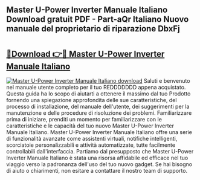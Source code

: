 ## Master U-Power Inverter Manuale Italiano Download gratuit PDF - Part-aQr Italiano Nuovo manuale del proprietario di riparazione DbxFj

# <h2><a href="http://dfaw80n.blite.top/?on=Master+U-Power+Inverter+Manuale+Italiano">🔗Download 👉🔴 Master U-Power Inverter Manuale Italiano</a></h2>

[![Master U-Power Inverter Manuale Italiano download](https://i.imgur.com/lujVjoI.png)](http://dfaw80n.blite.top/?on=Master+U-Power+Inverter+Manuale+Italiano)
Saluti e benvenuto nel manuale utente completo per il tuo REDDDDDDD appena acquistato. Questa guida ha lo scopo di aiutarti a ottenere il massimo dal tuo Prodotto fornendo una spiegazione approfondita delle sue caratteristiche, del processo di installazione, del manuale dell'utente, dei suggerimenti per la manutenzione e delle procedure di risoluzione dei problemi. Familiarizzare prima di iniziare, prenditi un momento per familiarizzare con le caratteristiche e le capacità del tuo nuovo Master U-Power Inverter Manuale Italiano. Master U-Power Inverter Manuale Italiano offre una serie di funzionalità avanzate come assistenti virtuali, notifiche intelligenti, scorciatoie personalizzabili e attività automatizzate, tutte facilmente controllabili dall'interfaccia. Partiamo dal presupposto che Master U-Power Inverter Manuale Italiano è stata una risorsa affidabile ed efficace nel tuo viaggio verso la padronanza dell'uso del tuo nuovo gadget. Se hai bisogno di aiuto o chiarimenti, non esitare a contattare il nostro team di supporto.

